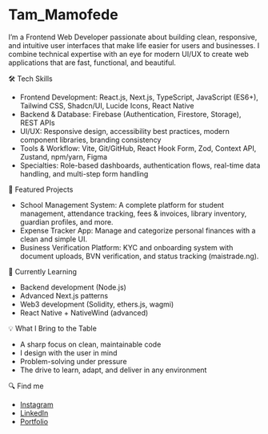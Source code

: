 # Tam_Mamofede

I’m a Frontend Web Developer passionate about building clean, responsive, and intuitive user interfaces that make life easier for users and businesses. I combine technical expertise with an eye for modern UI/UX to create web applications that are fast, functional, and beautiful.

🛠 Tech Skills
- Frontend Development: React.js, Next.js, TypeScript, JavaScript (ES6+), Tailwind CSS, Shadcn/UI, Lucide Icons, React Native
- Backend & Database: Firebase (Authentication, Firestore, Storage), REST APIs
- UI/UX: Responsive design, accessibility best practices, modern component libraries, branding consistency
- Tools & Workflow: Vite, Git/GitHub, React Hook Form, Zod, Context API, Zustand, npm/yarn, Figma
- Specialties: Role-based dashboards, authentication flows, real-time data handling, and multi-step form handling

🚀 Featured Projects
- School Management System: A complete platform for student management, attendance tracking, fees & invoices, library inventory, guardian profiles, and more.
- Expense Tracker App: Manage and categorize personal finances with a clean and simple UI.
- Business Verification Platform: KYC and onboarding system with document uploads, BVN verification, and status tracking (maistrade.ng).

🌱 Currently Learning
- Backend development (Node.js)
- Advanced Next.js patterns
- Web3 development (Solidity, ethers.js, wagmi)
- React Native + NativeWind (advanced)

💡 What I Bring to the Table
- A sharp focus on clean, maintainable code
- I design with the user in mind
- Problem-solving under pressure 
- The drive to learn, adapt, and deliver in any environment

🔍 Find me
- [Instagram](https://www.google.com/url?sa=t&source=web&rct=j&opi=89978449&url=https://www.instagram.com/p/DCeyEMAItaq/&ved=2ahUKEwik56LTnYaPAxUnQ0EAHUYBMuMQFnoECBgQAQ&usg=AOvVaw2ChNljAayuHC7NNuRWiamL)
- [LinkedIn](linkedin.com/in/tam-mamofede)
- [Portfolio](www.tammmamofede.com.ng)
